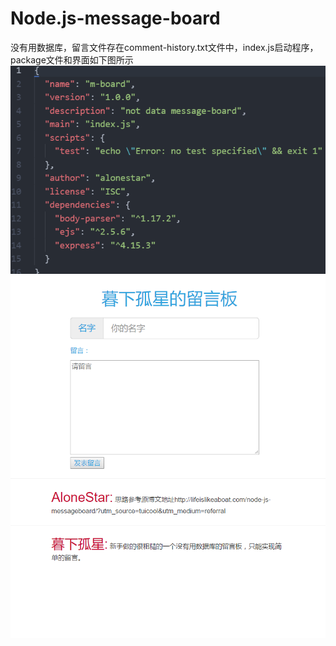 # Node.js-message-board<br>
没有用数据库，留言文件存在comment-history.txt文件中，index.js启动程序，package文件和界面如下图所示
![Aaron Swartz](https://github.com/houyuhui420/Node.js-message-board/blob/master/package.PNG)<br>
![Aaron Swartz](https://github.com/houyuhui420/Node.js-message-board/blob/master/demo.PNG)
